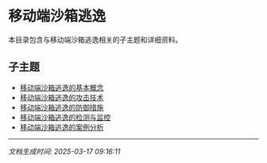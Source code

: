 # 移动端沙箱逃逸

本目录包含与移动端沙箱逃逸相关的子主题和详细资料。

## 子主题

- [移动端沙箱逃逸的基本概念](mobile-sandbox-escape/basic-concepts.md)
- [移动端沙箱逃逸的攻击技术](mobile-sandbox-escape/attack-techniques.md)
- [移动端沙箱逃逸的防御措施](mobile-sandbox-escape/defense-measures.md)
- [移动端沙箱逃逸的检测与监控](mobile-sandbox-escape/detection-monitoring.md)
- [移动端沙箱逃逸的案例分析](mobile-sandbox-escape/case-studies.md)

---

*文档生成时间: 2025-03-17 09:16:11*

